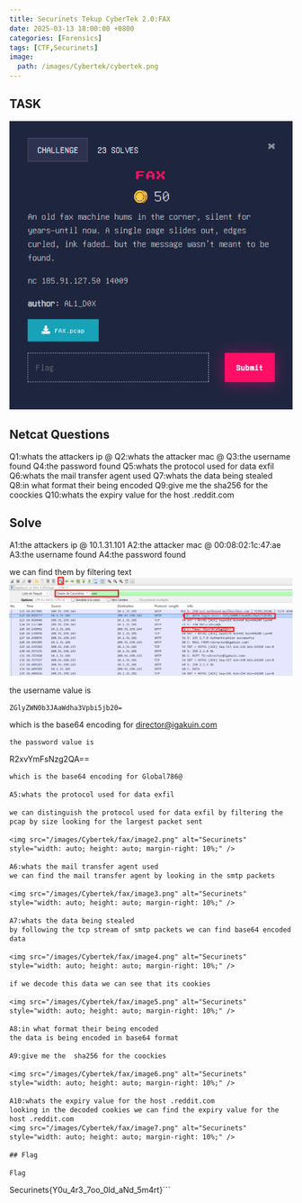```yaml
---
title: Securinets Tekup CyberTek 2.0:FAX
date: 2025-03-13 18:00:00 +0800
categories: [Forensics]
tags: [CTF,Securinets]
image:
  path: /images/Cybertek/cybertek.png
---
```

## TASK 

  <img src="/images/Cybertek/fax/desc.png" alt="Securinets" style="width: auto; height: auto; margin-right: 10%;" />

## Netcat Questions
Q1:whats the attackers ip @ 
Q2:whats the attacker mac @ 
Q3:the username found 
Q4:the password found 
Q5:whats the protocol used for data exfil 
Q6:whats the mail transfer agent used 
Q7:whats the data being stealed 
Q8:in what format their being encoded 
Q9:give me the  sha256 for the coockies 
Q10:whats the expiry value for the host .reddit.com 

## Solve 
A1:the attackers ip @ 10.1.31.101
A2:the attacker mac @ 00:08:02:1c:47:ae
A3:the username found 
A4:the password found

we can find them by filtering text 
  <img src="/images/Cybertek/fax/image1.png" alt="Securinets" style="width: auto; height: auto; margin-right: 10%;" />

the username value is 
 
```
ZGlyZWN0b3JAaWdha3Vpbi5jb20=
``` 
which is the base64 encoding for director@igakuin.com

```
the password value is 

```
  R2xvYmFsNzg2QA==
```
which is the base64 encoding for Global786@

A5:whats the protocol used for data exfil 

we can distinguish the protocol used for data exfil by filtering the pcap by size looking for the largest packet sent 

<img src="/images/Cybertek/fax/image2.png" alt="Securinets" style="width: auto; height: auto; margin-right: 10%;" />

A6:whats the mail transfer agent used
we can find the mail transfer agent by looking in the smtp packets 

<img src="/images/Cybertek/fax/image3.png" alt="Securinets" style="width: auto; height: auto; margin-right: 10%;" />

A7:whats the data being stealed
by following the tcp stream of smtp packets we can find base64 encoded data 

<img src="/images/Cybertek/fax/image4.png" alt="Securinets" style="width: auto; height: auto; margin-right: 10%;" />

if we decode this data we can see that its cookies

<img src="/images/Cybertek/fax/image5.png" alt="Securinets" style="width: auto; height: auto; margin-right: 10%;" />

A8:in what format their being encoded
the data is being encoded in base64 format

A9:give me the  sha256 for the coockies

<img src="/images/Cybertek/fax/image6.png" alt="Securinets" style="width: auto; height: auto; margin-right: 10%;" />

A10:whats the expiry value for the host .reddit.com
looking in the decoded cookies we can find the expiry value for the host .reddit.com
<img src="/images/Cybertek/fax/image7.png" alt="Securinets" style="width: auto; height: auto; margin-right: 10%;" />

## Flag

Flag
```
Securinets{Y0u_4r3_7oo_0ld_aNd_5m4rt}```